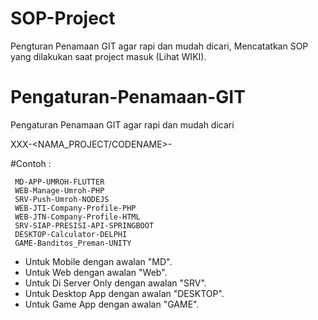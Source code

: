 # SOP-Project
Pengturan Penamaan GIT agar rapi dan mudah dicari, Mencatatkan SOP yang dilakukan saat project masuk (Lihat WIKI).


# Pengaturan-Penamaan-GIT
Pengaturan Penamaan GIT agar rapi dan mudah dicari

XXX-<NAMA_PROJECT/CODENAME>-<NAMABAHASA>

  #Contoh :
  
     MD-APP-UMROH-FLUTTER
     WEB-Manage-Umroh-PHP
     SRV-Push-Umroh-NODEJS
     WEB-JTI-Company-Profile-PHP
     WEB-JTN-Company-Profile-HTML
     SRV-SIAP-PRESISI-API-SPRINGBOOT
     DESKTOP-Calculator-DELPHI
     GAME-Banditos_Preman-UNITY

  
  - Untuk Mobile dengan awalan "MD".
  - Untuk Web dengan awalan "Web".
  - Untuk Di Server Only dengan awalan "SRV".
  - Untuk Desktop App dengan awalan "DESKTOP".
  - Untuk Game App dengan awalan "GAME".
